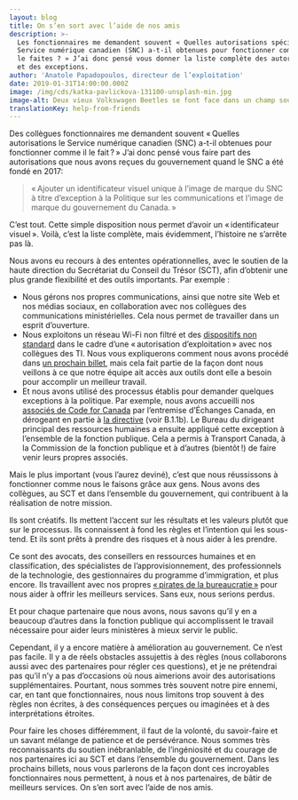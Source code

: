 ```yaml
---
layout: blog
title: On s’en sort avec l’aide de nos amis
description: >-
  Les fonctionnaires me demandent souvent « Quelles autorisations spéciales le
  Service numérique canadien (SNC) a-t-il obtenues pour fonctionner comme vous
  le faites ? » J’ai donc pensé vous donner la liste complète des autorisations
  et des exceptions.
author: 'Anatole Papadopoulos, directeur de l’exploitation'
date: 2019-01-31T14:00:00.000Z
image: /img/cds/katka-pavlickova-131100-unsplash-min.jpg
image-alt: Deux vieux Volkswagen Beetles se font face dans un champ sous un ciel bleu.
translationKey: help-from-friends
---
```

Des collègues fonctionnaires me demandent souvent « Quelles autorisations le Service numérique canadien (SNC) a-t-il obtenues pour fonctionner comme il le fait ? » J’ai donc pensé vous faire part des autorisations que nous avons reçues du gouvernement quand le SNC a été fondé en 2017:

> « Ajouter un identificateur visuel unique à l’image de marque du SNC à titre d’exception à la Politique sur les communications et l’image de marque du gouvernement du Canada. »

C’est tout. Cette simple disposition nous permet d’avoir un « identificateur visuel ». Voilà, c’est la liste complète, mais évidemment, l’histoire ne s’arrête pas là. 

Nous avons eu recours à des ententes opérationnelles, avec le soutien de la haute direction du Secrétariat du Conseil du Trésor (SCT), afin d’obtenir une plus grande flexibilité et des outils importants. Par exemple :

* Nous gérons nos propres communications, ainsi que notre site Web et nos médias sociaux, en collaboration avec nos collègues des communications ministérielles. Cela nous permet de travailler dans un esprit d’ouverture. 
* Nous exploitons un réseau Wi-Fi non filtré et des [dispositifs non standard](https://numerique.canada.ca/2018/06/27/outils-pour-faire-du-bon-travail/) dans le cadre d’une « autorisation d’exploitation » avec nos collègues des TI. Nous vous expliquerons comment nous avons procédé dans [un prochain billet](https://numerique.canada.ca/2019/02/06/obtenir-un-wi-fi-externe-dans-les-bureaux-du-gouvernement/), mais cela fait partie de la façon dont nous veillons à ce que notre équipe ait accès aux outils dont elle a besoin pour accomplir un meilleur travail.
* Et nous avons utilisé des processus établis pour demander quelques exceptions à la politique. Par exemple, nous avons accueilli nos [associés de Code for Canada](https://numerique.canada.ca/2018/04/19/notre-partenariat-avec-code-for-canada/) par l’entremise d’Échanges Canada, en dérogeant en partie à [la directive](https://www.tbs-sct.gc.ca/pol/doc-fra.aspx?id=12553) (voir B.1.1b). Le Bureau du dirigeant principal des ressources humaines a ensuite appliqué cette exception à l’ensemble de la fonction publique. Cela a permis à Transport Canada, à la Commission de la fonction publique et à d’autres (bientôt !) de faire venir leurs propres associés.

Mais le plus important (vous l’aurez deviné), c’est que nous réussissons à fonctionner comme nous le faisons grâce aux gens. Nous avons des collègues, au SCT et dans l’ensemble du gouvernement, qui contribuent à la réalisation de notre mission.

Ils sont créatifs. Ils mettent l’accent sur les résultats et les valeurs plutôt que sur le processus. Ils connaissent à fond les règles et l’intention qui les sous-tend. Et ils sont prêts à prendre des risques et à nous aider à les prendre. 

Ce sont des avocats, des conseillers en ressources humaines et en classification, des spécialistes de l’approvisionnement, des professionnels de la technologie, des gestionnaires du programme d’immigration, et plus encore. Ils travaillent avec nos propres [« pirates de la bureaucratie »](https://numerique.canada.ca/2018/09/07/politiques/) pour nous aider à offrir les meilleurs services. Sans eux, nous serions perdus. 

Et pour chaque partenaire que nous avons, nous savons qu’il y en a beaucoup d’autres dans la fonction publique qui accomplissent le travail nécessaire pour aider leurs ministères à mieux servir le public.

Cependant, il y a encore matière à amélioration au gouvernement. Ce n’est pas facile. Il y a de réels obstacles assujettis à des règles (nous collaborons aussi avec des partenaires pour régler ces questions), et je ne prétendrai pas qu’il n’y a pas d’occasions où nous aimerions avoir des autorisations supplémentaires. Pourtant, nous sommes très souvent notre pire ennemi, car, en tant que fonctionnaires, nous nous limitons trop souvent à des règles non écrites, à des conséquences perçues ou imaginées et à des interprétations étroites. 

Pour faire les choses différemment, il faut de la volonté, du savoir-faire et un savant mélange de patience et de persévérance. Nous sommes très reconnaissants du soutien inébranlable, de l’ingéniosité et du courage de nos partenaires ici au SCT et dans l’ensemble du gouvernement. Dans les prochains billets, nous vous parlerons de la façon dont ces incroyables fonctionnaires nous permettent, à nous et à nos partenaires, de bâtir de meilleurs services. On s’en sort avec l’aide de nos amis.
